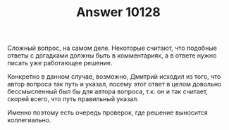 ﻿---
title: "Answer 10128"
se.owner.user_id: 15479
se.owner.display_name: "Suvitruf says Reinstate Monica"
se.owner.link: "https://ru.meta.stackoverflow.com/users/15479/suvitruf-says-reinstate-monica"
se.answer_id: 10128
se.question_id: 10127
se.post_type: answer
se.score: 3
se.is_accepted: False
---
<p>Сложный вопрос, на самом деле. Некоторые считают, что подобные ответы с догадками должны быть в комментариях, а в ответе нужно писать уже работающее решение.</p>

<p>Конкретно в данном случае, возможно, Дмитрий исходил из того, что автор вопроса так путь и указал, посему этот ответ в целом довольно бессмысленный был бы для автора вопроса, т.к. он и так считает, скорей всего, что путь правильный указал.</p>

<p>Именно поэтому есть очередь проверок, где решение выносится коллегиально.</p>
